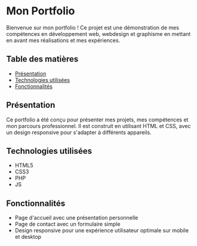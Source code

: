 # Mon Portfolio

Bienvenue sur mon portfolio ! Ce projet est une démonstration de mes compétences en développement web, webdesign et graphisme en mettant en avant mes réalisations et mes expériences.

## Table des matières

- [Présentation](#présentation)
- [Technologies utilisées](#technologies-utilisées)
- [Fonctionnalités](#fonctionnalités)

## Présentation

Ce portfolio a été conçu pour présenter mes projets, mes compétences et mon parcours professionnel. Il est construit en utilisant HTML et CSS, avec un design responsive pour s'adapter à différents appareils.

## Technologies utilisées

- HTML5
- CSS3
- PHP
- JS

## Fonctionnalités

- Page d'accueil avec une présentation personnelle
- Page de contact avec un formulaire simple
- Design responsive pour une expérience utilisateur optimale sur mobile et desktop
